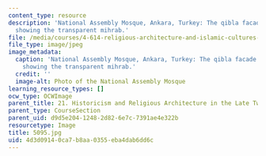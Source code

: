 ```yaml
---
content_type: resource
description: 'National Assembly Mosque, Ankara, Turkey: The qibla facade of the mosque
  showing the transparent mihrab.'
file: /media/courses/4-614-religious-architecture-and-islamic-cultures-fall-2002/4d3d09140ca7b8aa0355eba4dab6dd6c_5095.jpg
file_type: image/jpeg
image_metadata:
  caption: 'National Assembly Mosque, Ankara, Turkey: The qibla facade of the mosque
    showing the transparent mihrab.'
  credit: ''
  image-alt: Photo of the National Assembly Mosque
learning_resource_types: []
ocw_type: OCWImage
parent_title: 21. Historicism and Religious Architecture in the Late Twentieth Century
parent_type: CourseSection
parent_uid: d9d5e204-1248-2d82-6e7c-7391ae4e322b
resourcetype: Image
title: 5095.jpg
uid: 4d3d0914-0ca7-b8aa-0355-eba4dab6dd6c
---
```

